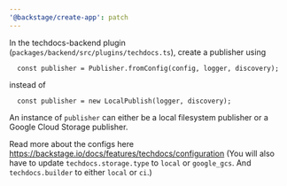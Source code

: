 ```yaml
---
'@backstage/create-app': patch
---
```


In the techdocs-backend plugin (`packages/backend/src/plugins/techdocs.ts`), create a publisher using

```
  const publisher = Publisher.fromConfig(config, logger, discovery);
```

instead of

```
  const publisher = new LocalPublish(logger, discovery);
```

An instance of `publisher` can either be a local filesystem publisher or a Google Cloud Storage publisher.

Read more about the configs here https://backstage.io/docs/features/techdocs/configuration
(You will also have to update `techdocs.storage.type` to `local` or `google_gcs`. And `techdocs.builder` to either `local` or `ci`.)
